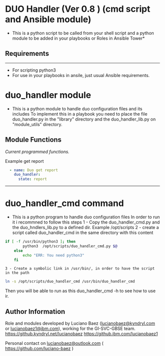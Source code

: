 DUO Handler  (Ver 0.8 ) (cmd script and Ansible module)
===========================================================
* This is a python script to be called from your shell script and a python module to be added in your playbooks or Roles in Ansible Tower*


## Requirements
------------
- For scripting python3
- For use in your playbooks in ansile, just usual Ansible requirements.

duo_handler module
===================
* This is a python module to handle duo configuration files and its includes
To implement this in a playbook you need to place the file duo_handler.py in the "library" directory and the duo_handler_lib.py on "module_utils" directory.


Module Functions
----------------
*Current programmed functions.*

Example get report
 
```yaml
  - name: Duo get report
    duo_handler:
      state: report
```




----------------------------------------------------------------------------------------------------------------------------

duo_handler_cmd command
=========================
* This is a python program to handle duo configuration files
In order to run it i recommned to follow this steps
    1 - Copy the duo_handler_cmd.py and the duo_hndlers_lib.py to a defined dir. Example /opt/scripts
    2 - create a script called duo_handler_cmd in the same directory with this content
```bash
if [ -f /usr/bin/python3 ]; then 
        python3  /opt/scripts/duo_handler_cmd.py $@
    else
        echo "ERR: You need python3"
    fi
```
    3 - Create a symbolic link in /usr/bin/, in order to have the script in the path
```bash
ln -s /opt/scripts/duo_handler_cmd /usr/bin/duo_handler_cmd
``` 

Then you will be able to run as this
    duo_handler_cmd -h
to see how to use ir.

Author Information
------------------
Role and modules developed by Luciano Baez (lucianobaez@kyndryl.com or lucianobaez1@ibm.com), working for the GI-SVC-GBSE team.
https://github.kyndryl.net/lucianobaez
https://github.ibm.com/lucianobaez1


Personal contact on lucianobaez@outlook.com ( https://github.com/luciano-baez )


